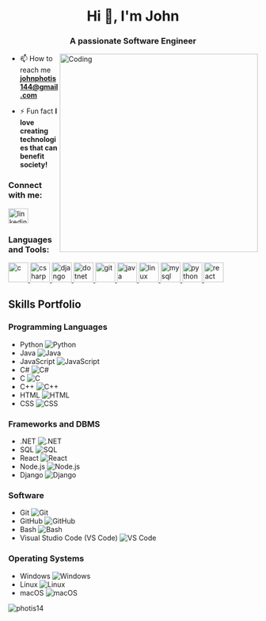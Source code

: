 <h1 align="center">Hi 👋, I'm John</h1>
<h3 align="center">A passionate Software Engineer</h3>
<img align="right" alt="Coding" width="400" src="https://cdn.dribbble.com/users/1162077/screenshots/3848914/programmer.gif">

- 📫 How to reach me **johnphotis144@gmail.com**

- ⚡ Fun fact **I love creating technologies that can benefit society!**

<h3 align="left">Connect with me:</h3>
<p align="left">
<a href="https://www.linkedin.com/in/johnphotis/" target="blank"><img align="center" src="https://raw.githubusercontent.com/rahuldkjain/github-profile-readme-generator/master/src/images/icons/Social/linked-in-alt.svg" alt="linkedin.com/in/johnphotis" height="30" width="40" /></a>
</p>

<h3 align="left">Languages and Tools:</h3>
<p align="left"> <a href="https://www.cprogramming.com/" target="_blank" rel="noreferrer"> <img src="https://raw.githubusercontent.com/devicons/devicon/master/icons/c/c-original.svg" alt="c" width="40" height="40"/> </a> <a href="https://www.w3schools.com/cs/" target="_blank" rel="noreferrer"> <img src="https://raw.githubusercontent.com/devicons/devicon/master/icons/csharp/csharp-original.svg" alt="csharp" width="40" height="40"/> </a> <a href="https://www.djangoproject.com/" target="_blank" rel="noreferrer"> <img src="https://cdn.worldvectorlogo.com/logos/django.svg" alt="django" width="40" height="40"/> </a> <a href="https://dotnet.microsoft.com/" target="_blank" rel="noreferrer"> <img src="https://raw.githubusercontent.com/devicons/devicon/master/icons/dot-net/dot-net-original-wordmark.svg" alt="dotnet" width="40" height="40"/> </a> <a href="https://git-scm.com/" target="_blank" rel="noreferrer"> <img src="https://www.vectorlogo.zone/logos/git-scm/git-scm-icon.svg" alt="git" width="40" height="40"/> </a> <a href="https://www.java.com" target="_blank" rel="noreferrer"> <img src="https://raw.githubusercontent.com/devicons/devicon/master/icons/java/java-original.svg" alt="java" width="40" height="40"/> </a> <a href="https://www.linux.org/" target="_blank" rel="noreferrer"> <img src="https://raw.githubusercontent.com/devicons/devicon/master/icons/linux/linux-original.svg" alt="linux" width="40" height="40"/> </a> <a href="https://www.mysql.com/" target="_blank" rel="noreferrer"> <img src="https://raw.githubusercontent.com/devicons/devicon/master/icons/mysql/mysql-original-wordmark.svg" alt="mysql" width="40" height="40"/> </a> <a href="https://www.python.org" target="_blank" rel="noreferrer"> <img src="https://raw.githubusercontent.com/devicons/devicon/master/icons/python/python-original.svg" alt="python" width="40" height="40"/> </a> <a href="https://reactjs.org/" target="_blank" rel="noreferrer"> <img src="https://raw.githubusercontent.com/devicons/devicon/master/icons/react/react-original-wordmark.svg" alt="react" width="40" height="40"/> </a> </p>

## Skills Portfolio

### Programming Languages

- Python ![Python](https://raw.githubusercontent.com/devicons/devicon/master/icons/python/python-original.svg)
- Java ![Java](https://raw.githubusercontent.com/devicons/devicon/master/icons/java/java-original.svg)
- JavaScript ![JavaScript](https://raw.githubusercontent.com/devicons/devicon/master/icons/javascript/javascript-original.svg)
- C# ![C#](https://raw.githubusercontent.com/devicons/devicon/master/icons/csharp/csharp-original.svg)
- C ![C](https://raw.githubusercontent.com/devicons/devicon/master/icons/c/c-original.svg)
- C++ ![C++](https://raw.githubusercontent.com/devicons/devicon/master/icons/cplusplus/cplusplus-original.svg)
- HTML ![HTML](https://raw.githubusercontent.com/devicons/devicon/master/icons/html5/html5-original.svg)
- CSS ![CSS](https://raw.githubusercontent.com/devicons/devicon/master/icons/css3/css3-original.svg)

### Frameworks and DBMS

- .NET ![.NET](https://raw.githubusercontent.com/devicons/devicon/master/icons/dotnetcore/dotnetcore-original.svg)
- SQL ![SQL](https://upload.wikimedia.org/wikipedia/commons/8/87/Sql_data_base_with_logo.png) <!-- Placeholder, find a better SQL logo -->
- React ![React](https://raw.githubusercontent.com/devicons/devicon/master/icons/react/react-original-wordmark.svg)
- Node.js ![Node.js](https://raw.githubusercontent.com/devicons/devicon/master/icons/nodejs/nodejs-original.svg)
- Django ![Django](https://cdn.worldvectorlogo.com/logos/django.svg)

### Software

- Git ![Git](https://raw.githubusercontent.com/devicons/devicon/master/icons/git/git-original.svg)
- GitHub ![GitHub](https://raw.githubusercontent.com/devicons/devicon/master/icons/github/github-original.svg)
- Bash ![Bash](https://raw.githubusercontent.com/devicons/devicon/master/icons/bash/bash-original.svg)
- Visual Studio Code (VS Code) ![VS Code](https://raw.githubusercontent.com/devicons/devicon/master/icons/vscode/vscode-original.svg)

### Operating Systems

- Windows ![Windows](https://upload.wikimedia.org/wikipedia/commons/e/ee/Windows_logo_%E2%80%93_2012_%28dark_blue%29.svg) <!-- Placeholder, find a better Windows logo -->
- Linux ![Linux](https://raw.githubusercontent.com/devicons/devicon/master/icons/linux/linux-original.svg)
- macOS ![macOS](https://upload.wikimedia.org/wikipedia/commons/2/21/MacOS_wordmark_%282017%29.svg) <!-- Placeholder, find a better macOS logo -->


<p><img align="center" src="https://github-readme-stats.vercel.app/api/top-langs?username=photis14&show_icons=true&locale=en&layout=compact" alt="photis14" /></p>
